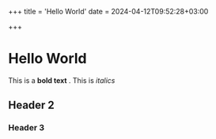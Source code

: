 +++
title = 'Hello World'
date = 2024-04-12T09:52:28+03:00

+++


# Hello World

This is a **bold text** . This is *italics*

## Header 2

### Header 3